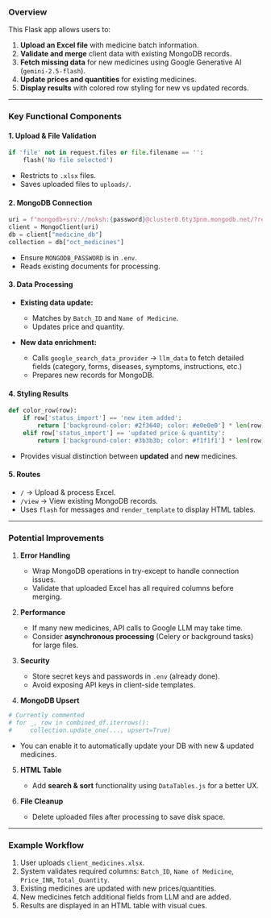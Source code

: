 ### **Overview**

This Flask app allows users to:

1. **Upload an Excel file** with medicine batch information.
2. **Validate and merge** client data with existing MongoDB records.
3. **Fetch missing data** for new medicines using Google Generative AI (`gemini-2.5-flash`).
4. **Update prices and quantities** for existing medicines.
5. **Display results** with colored row styling for new vs updated records.

---

### **Key Functional Components**

#### **1. Upload & File Validation**

```python
if 'file' not in request.files or file.filename == '':
    flash('No file selected')
```

* Restricts to `.xlsx` files.
* Saves uploaded files to `uploads/`.

#### **2. MongoDB Connection**

```python
uri = f"mongodb+srv://moksh:{password}@cluster0.6ty3pnm.mongodb.net/?retryWrites=true&w=majority&appName=Cluster0"
client = MongoClient(uri)
db = client["medicine_db"]
collection = db["oct_medicines"]
```

* Ensure `MONGODB_PASSWORD` is in `.env`.
* Reads existing documents for processing.

#### **3. Data Processing**

* **Existing data update:**

  * Matches by `Batch_ID` and `Name of Medicine`.
  * Updates price and quantity.
* **New data enrichment:**

  * Calls `google_search_data_provider` → `llm_data` to fetch detailed fields (category, forms, diseases, symptoms, instructions, etc.)
  * Prepares new records for MongoDB.

#### **4. Styling Results**

```python
def color_row(row):
    if row['status_import'] == 'new item added':
        return ['background-color: #2f3640; color: #e0e0e0'] * len(row)
    elif row['status_import'] == 'updated price & quantity':
        return ['background-color: #3b3b3b; color: #f1f1f1'] * len(row)
```

* Provides visual distinction between **updated** and **new** medicines.

#### **5. Routes**

* `/` → Upload & process Excel.
* `/view` → View existing MongoDB records.
* Uses `flash` for messages and `render_template` to display HTML tables.

---

### **Potential Improvements**

1. **Error Handling**

   * Wrap MongoDB operations in try-except to handle connection issues.
   * Validate that uploaded Excel has all required columns before merging.

2. **Performance**

   * If many new medicines, API calls to Google LLM may take time.
   * Consider **asynchronous processing** (Celery or background tasks) for large files.

3. **Security**

   * Store secret keys and passwords in `.env` (already done).
   * Avoid exposing API keys in client-side templates.

4. **MongoDB Upsert**

```python
# Currently commented
# for _, row in combined_df.iterrows():
#     collection.update_one(..., upsert=True)
```

* You can enable it to automatically update your DB with new & updated medicines.

5. **HTML Table**

   * Add **search & sort** functionality using `DataTables.js` for a better UX.

6. **File Cleanup**

   * Delete uploaded files after processing to save disk space.

---

### **Example Workflow**

1. User uploads `client_medicines.xlsx`.
2. System validates required columns: `Batch_ID`, `Name of Medicine`, `Price_INR`, `Total_Quantity`.
3. Existing medicines are updated with new prices/quantities.
4. New medicines fetch additional fields from LLM and are added.
5. Results are displayed in an HTML table with visual cues.
